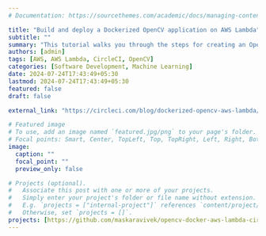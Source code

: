 ```yaml
---
# Documentation: https://sourcethemes.com/academic/docs/managing-content/

title: "Build and deploy a Dockerized OpenCV application on AWS Lambda"
subtitle: ""
summary: "This tutorial walks you through the steps for creating an OpenCV function to convert a color image to a grayscale image. You will learn how to containerize the application with Docker and to deploy your container image to AWS Lambda. You will also learn how to automate your deployments with CircleCI for faster, more reliable updates."
authors: [admin]
tags: [AWS, AWS Lambda, CircleCI, OpenCV]
categories: [Software Development, Machine Learning]
date: 2024-07-24T17:43:49+05:30
lastmod: 2024-07-24T17:43:49+05:30
featured: false
draft: false

external_link: "https://circleci.com/blog/dockerized-opencv-aws-lambda/"

# Featured image
# To use, add an image named `featured.jpg/png` to your page's folder.
# Focal points: Smart, Center, TopLeft, Top, TopRight, Left, Right, BottomLeft, Bottom, BottomRight.
image:
  caption: ""
  focal_point: ""
  preview_only: false

# Projects (optional).
#   Associate this post with one or more of your projects.
#   Simply enter your project's folder or file name without extension.
#   E.g. `projects = ["internal-project"]` references `content/project/deep-learning/index.md`.
#   Otherwise, set `projects = []`.
projects: [https://github.com/maskaravivek/opencv-docker-aws-lambda-circleci]
---
```

